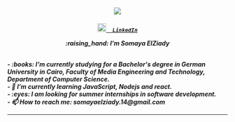 
<h1 align="center">
  <a href="https://git.io/typing-svg">
    <img src="https://readme-typing-svg.herokuapp.com?color=%B8255F&center=true&lines=Hello+There!">
  </a>
  
</h1>

<h5 align="center">
  <code> <a href="https://www.linkedin.com/in/somaya-elziady-912b76231/" title="LinkedIn Profile"><img width="20"                          src="https://upload.wikimedia.org/wikipedia/commons/c/ca/LinkedIn_logo_initials.png">  LinkedIn</a> </code>
  <!--
     <code>
    <a href="https://github.com/SomayaElZiady" title="Github Profile"><img width="22" src="images/github.svg"> Github</a></code>

    <code>
    <a href="mailto:somayaelziady.14@gmail.com" title="Gmail"><img width="22" src="images/Gmail.png"> Gmail</a></code>
</h5>
-->

<p align="center">
 :raising_hand: I'm Somaya ElZiady
  </p>

<p align="left">
  <br>
  - :books: I'm currently studying for a Bachelor's degree in German University in Cairo, Faculty of Media Engineering and Technology, Department of Computer Science.
  <br>
  - 🌱 I’m currently learning JavaScript, Nodejs and react. 
  <br>
  - :eyes: I am looking for summer internships in software development.
  <br>
  - 📫 How to reach me: somayaelziady.14@gmail.com  
</p>

<hr>

<!--
<h2 align="center">⚡ Stats ⚡</h2>
<br>
<p align=center>
  <div align=center>
    <a href="https://github.com/denvercoder1/github-readme-streak-stats" title="Go to Source">
      <img align="left" width=390 src="https://github-readme-streak-stats.herokuapp.com/?user=ahmednasserg&theme=react&border=61dafb&hide_border=true" alt="AhmedNasserG" />
    </a>
    <a href="https://github.com/anuraghazra/github-readme-stats" title="Go to Source">
      <img align="right" width=390 src="https://github-readme-stats.vercel.app/api?username=ahmednasserg&show_icons=true&theme=react&border_color=61dafb&hide_border=true" />
    </a>
  </div>
  <br><br><br><br><br><br><br><br><br>
  <div align=center>
    <a href="https://github.com/anuraghazra/github-readme-stats">
      <img width=325 align="center" src="https://github-readme-stats.vercel.app/api/top-langs/?username=ahmednasserg&hide=c%23,powershell,Mathematica,Ruby,Objective-C,Objective-C%2b%2b,Cuda&title_color=61dafb&text_color=ffffff&icon_color=61dafb&bg_color=20232a&langs_count=8&layout=compact&border_color=61dafb&hide_border=true" />
    </a>
  </div>
  <br>
  <img src="https://activity-graph.herokuapp.com/graph?username=ahmednasserg&theme=react-dark&bg_color=20232a&hide_border=true" width="100%"/>
</p>

<hr> -->


